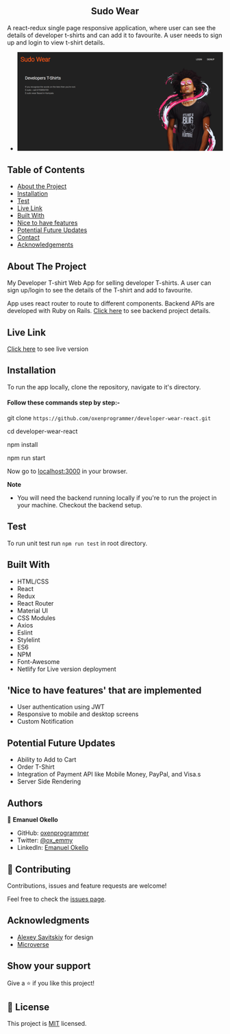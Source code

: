 
  <h2 align="center">Sudo Wear</h2>
  <p>A react-redux single page responsive application, where user can see the details of developer t-shirts and can add it to favourite. A user needs to sign up and login to view t-shirt details.</p>


* ![Landing Page](./Desktop.png)


<!-- TABLE OF CONTENTS -->
## Table of Contents

* [About the Project](#about-the-project)
* [Installation](#installation)
* [Test](#test)
* [Live Link](#Live-Link)
* [Built With](#built-with)
* [Nice to have features](#nice-to-have-features)
* [Potential Future Updates](#potential-future-updates)
* [Contact](#authors)
* [Acknowledgements](#acknowledgments)

<!-- ABOUT THE PROJECT -->
## About The Project

My Developer T-shirt Web App for selling developer T-shirts. A user can sign up/login to see the details of the T-shirt and add to favourite.

App uses react router to route to different components. 
Backend APIs are developed with Ruby on Rails. [Click here](https://github.com/oxenprogrammer/developer-wear/tree/feature/sudowear) to see backend project details.


<!-- Live Link  -->

## Live Link

[Click here](https://sudowear.netlify.app/) to see live version

<!-- INSTALLATION -->

## Installation

To run the app locally, clone the repository, navigate to it's directory.

#### Follow these commands step by step:-


git clone `https://github.com/oxenprogrammer/developer-wear-react.git`<br>

cd developer-wear-react <br>

npm install <br>

npm run start <br>

Now go to [localhost:3000](http://localhost:3000) in your browser.

**Note**
- You will need the backend running locally if you're to run the project in your machine. Checkout the backend setup.

<!-- Test -->

## Test

To run unit test run `npm run test` in root directory.

<!-- BUILD WITH -->

## Built With

- HTML/CSS
- React
- Redux
- React Router
- Material UI
- CSS Modules
- Axios
- Eslint
- Stylelint
- ES6
- NPM
- Font-Awesome
- Netlify for Live version deployment



<!-- Nice to have features -->

## 'Nice to have features' that are implemented
- User authentication using JWT
- Responsive to mobile and desktop screens
- Custom Notification

<!-- potential future updates -->

## Potential Future Updates

- Ability to Add to Cart
- Order T-Shirt
- Integration of Payment API like Mobile Money, PayPal, and Visa.s
- Server Side Rendering

<!-- CONTACT -->
## Authors
👤 **Emanuel Okello**

- GitHub: [oxenprogrammer](https://github.com/oxenprogrammer)
- Twitter: [@ox_emmy](https://twitter.com/ox_emmy)
- LinkedIn: [Emanuel Okello](https://www.linkedin.com/in/emanuel-okello/)

<!-- acknowledgments -->

## 🤝 Contributing

Contributions, issues and feature requests are welcome!

Feel free to check the [issues page](https://github.com/oxenprogrammer/developer-wear-react/issues).

## Acknowledgments

- [ Alexey Savitskiy](https://www.behance.net/gallery/37706679/Circle-(Landing-page-Dashboard-Mobile-App)) for design
- [Microverse](https://microverse.org)

## Show your support

Give a ⭐️ if you like this project!

## 📝 License

This project is [MIT](./LICENSE) licensed.